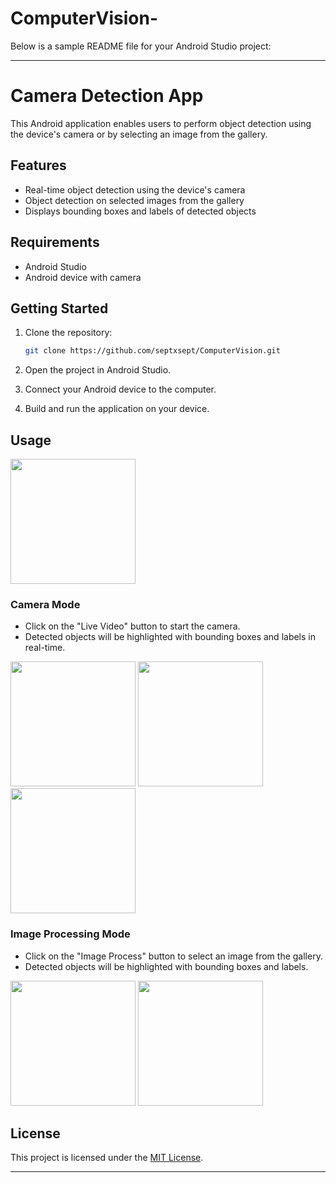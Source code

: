 # ComputerVision-
Below is a sample README file for your Android Studio project:

---

# Camera Detection App

This Android application enables users to perform object detection using the device's camera or by selecting an image from the gallery.

## Features

- Real-time object detection using the device's camera
- Object detection on selected images from the gallery
- Displays bounding boxes and labels of detected objects

## Requirements

- Android Studio
- Android device with camera

## Getting Started

1. Clone the repository:

    ```bash
    git clone https://github.com/septxsept/ComputerVision.git
    ```

2. Open the project in Android Studio.

3. Connect your Android device to the computer.

4. Build and run the application on your device.

## Usage

<img src="https://github.com/Septxsept/ComputerVision-/assets/116603590/88c039b0-45cd-4bfa-bbba-3fc3ef824de6" width="200">

### Camera Mode

- Click on the "Live Video" button to start the camera.
- Detected objects will be highlighted with bounding boxes and labels in real-time.
  
<img src="https://github.com/Septxsept/ComputerVision-/assets/116603590/d36180c4-e6f6-4066-93d3-b9e7a256ca8c" width="200">

<img src="https://github.com/Septxsept/ComputerVision-/assets/116603590/4443527b-1860-4703-a99e-42dc33d2c270" width="200">

<img src="https://github.com/Septxsept/ComputerVision-/assets/116603590/a2cf1e29-0433-4781-94c0-3c557695b9b5" width="200">


### Image Processing Mode

- Click on the "Image Process" button to select an image from the gallery.
- Detected objects will be highlighted with bounding boxes and labels.
  
<img src="https://github.com/Septxsept/ComputerVision-/assets/116603590/db83aa89-ea92-46aa-aa2f-ce18b03ae4de" width="200">

<img src="https://github.com/Septxsept/ComputerVision-/assets/116603590/22697f1a-acd3-4131-9adc-d63e6aaa854d" width="200">

## License

This project is licensed under the [MIT License](LICENSE).

---

